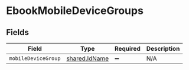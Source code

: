 # EbookMobileDeviceGroups


## Fields

| Field                                                 | Type                                                  | Required                                              | Description                                           |
| ----------------------------------------------------- | ----------------------------------------------------- | ----------------------------------------------------- | ----------------------------------------------------- |
| `mobileDeviceGroup`                                   | [shared.IdName](../../../sdk/models/shared/idname.md) | :heavy_minus_sign:                                    | N/A                                                   |